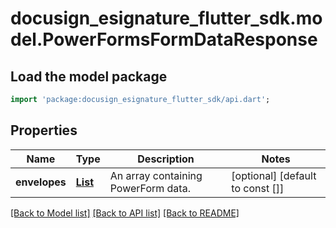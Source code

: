 # docusign_esignature_flutter_sdk.model.PowerFormsFormDataResponse

## Load the model package
```dart
import 'package:docusign_esignature_flutter_sdk/api.dart';
```

## Properties
Name | Type | Description | Notes
------------ | ------------- | ------------- | -------------
**envelopes** | [**List<PowerFormFormDataEnvelope>**](PowerFormFormDataEnvelope.md) | An array containing PowerForm data. | [optional] [default to const []]

[[Back to Model list]](../README.md#documentation-for-models) [[Back to API list]](../README.md#documentation-for-api-endpoints) [[Back to README]](../README.md)


